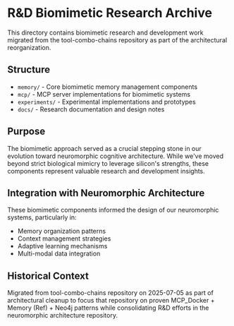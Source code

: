 # R&D Biomimetic Research Archive

This directory contains biomimetic research and development work migrated from the tool-combo-chains repository as part of the architectural reorganization.

## Structure

- `memory/` - Core biomimetic memory management components
- `mcp/` - MCP server implementations for biomimetic systems
- `experiments/` - Experimental implementations and prototypes
- `docs/` - Research documentation and design notes

## Purpose

The biomimetic approach served as a crucial stepping stone in our evolution toward neuromorphic cognitive architecture. While we've moved beyond strict biological mimicry to leverage silicon's strengths, these components represent valuable research and development insights.

## Integration with Neuromorphic Architecture

These biomimetic components informed the design of our neuromorphic systems, particularly in:
- Memory organization patterns
- Context management strategies
- Adaptive learning mechanisms
- Multi-modal data integration

## Historical Context

Migrated from tool-combo-chains repository on 2025-07-05 as part of architectural cleanup to focus that repository on proven MCP_Docker + Memory (Ref) + Neo4j patterns while consolidating R&D efforts in the neuromorphic architecture repository.
